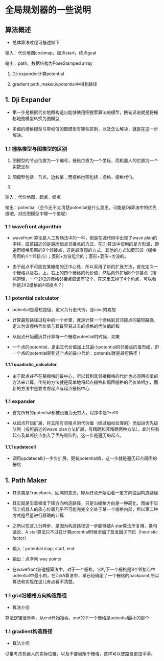 # 全局规划器的一些说明

## 算法概述

* 总体算法过程可描述如下

输入：代价地图costmap，起点start，终点goal

输出：path，数据结构为PoseStamped array

1. Dji expander计算potential

1. gradient path_maker从potential中得到路径

## 1. Dji Expander

* 第一步是根据代价地图构造出能够使用图搜索算法的模型，换句话说就是将栅格地图模型转换为图模型

* 多值的栅格模型与带权值的图模型有哪些区别，以及怎么解决，就是在这一步解决。

### 1.1 栅格模型与图模型的区别

1. 图模型的节点位置为一个编号，栅格位置为一个坐标，而机器人的位置为一个实数坐标

1. 图模型包括：节点，边权值；而栅格地图包括：栅格，栅格代价。

1. 

输入：代价地图，起点，终点

输出：potential（至今还不太清楚potential是什么意思，可能是Dji算法中的优先级吧，对应图模型中哪一个值呢）

### 1.1 wavefront algorithm

* wavefront 算法是人工势场法中的一种，但是在源代码中出现了wave plan的字样，应该描述的是遍历起点邻接点的方式，在Dji算法中使用的是方形波，即遍历栅格周围的8个邻接点，这是最直观的方式，其他的方式如菱形波（栅格周围的4个邻接点）；菱形+方波组合的；菱形+菱形+方波的。

* 由于起点不可能在某栅格的正中心处，所以采用了新的扩展方法，首先定义一个栅格以及右，上，右上的四个栅格的代价值，然后向外扩展8个邻接点（按照道理，一个2X2的栅格邻接点应该有12个，在这里去掉了4个角点，可以看作是2X2栅格的4邻接点？）

### 1.1 potential calculator

* potential是最短路径，定义为行走代价，是cost的累加

* 计算最短路径过程中的一个步骤，就是计算一个栅格到其邻接点的最短路径，定义为该栅格代价值与其最容易过去的栅格的代价值的和

* 从起点开始遍历并计算每一个栅格potential的时候，如果

* 一个点的potential，是由其代价值加上其最小potential的邻接点的值而成，即一个点的potential是到这个点的最小代价，potential就是最短路径！

#### 1.1.1 quadratic_calculator

* 由于起点并不在某栅格的最中心，所以其到其邻接栅格的代价也必须用插值的方法来计算。传统的方法就是简单地将起点栅格和周围栅格的代价值相加，而新的方法中是要考虑起点与起点栅格中心

### 1.1 expander

* 首先所有的potential都被设置为无穷大，程序中是1*e10

* 从起点开始扩展，将其所有邻接点的代价值（经过加权处理的）添加进优先级队列（按照前述的wave plan方法扩展，有精确和非精确两种方法）。此时只有起点及其邻接点加入了优先级队列。这一步是遍历的起点。


#### 1.1.1 updatecell

* 调用updatecell()一步步扩展，更新potential值，这一步就是遍历起点周围的栅格

## 1. Path Maker

* 其基类是Traceback，回溯的意思，即从终点开始沿着一定方向往回构造路径

* 其实就是沿着梯度下降方向构造路径，只是沿栅格方向是一种简化，而由于实际上机器人的质心位置几乎不可能完完全全处于某一个栅格内部，所以第二种方式是尽量进行精确的计算

* 之所以在这儿分两步，是因为构造路径这一步能够被A star算法所复用，换句话说，A star算法只不过在计算potential时候添加了启发因子而已（heuristic factor）

* 输入：potential map, start, end

* 输出：点序列 way points

* 在wavefront波碰撞算法中，对于一个栅格，它的下一个栅格是8个邻接点中potential中最小的，在Dji/A算法中，早已经确定了一个栅格的backpoint,所以算法和实现在这儿有点看不清楚。

### 1.1 grid沿栅格方向构造路径

* 算法介绍

算法逻辑很简单，从end开始搜索，end的下一个栅格是potential最小的那个

### 1.1 gradient构造路径

* 算法介绍

尽量考虑机器人的实际位置，以及不要局限于栅格，这样可以使路径更加平滑。